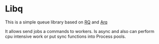 # Libq

This is a simple queue library based on [RQ](https://python-rq.org/) and [Arq](https://arq-docs.helpmanual.io/)

It allows send jobs a commands to workers. Is async and also can perform cpu intensive work or put sync functions into Process pools. 


